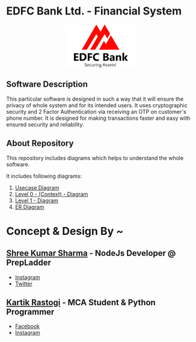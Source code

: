 # EDFC Bank Ltd. - Financial System 

<link rel="stylesheet" href="https://use.fontawesome.com/releases/v5.15.3/css/all.css" integrity="sha384-50oBUHEmvpQ+1lW4y57PTFmhCaXp0ML5d60M1M7uH2+nqUivzIebhndOJK28anvf">
<p align="center">
  <img src="https://github.com/shreesharma07/EDFC-Bank-Ltd.-Financial-System/blob/master/Images/edfc.png" alt="EDFC Logo">
</p>


## Software Description
This particular software is designed in such a way that it will ensure the privacy of whole system and for its intended users.
It uses cryptographic security and 2 Factor Authentication via receiving an OTP on customer's phone number.
It is designed for making transactions faster and easy with ensured security and reliability. 

## About Repository
This repository includes diagrams which helps to understand the whole software.

It includes following diagrams:
1.  [Usecase Diagram](https://github.com/shreesharma07/EDFC-Bank-Ltd.-Financial-System/blob/master/Use%20Case%20Diagram%20-%20(EDFC%20Bank%20Ltd.).png)
2.  [Level 0 - (Context) - Diagram](https://github.com/shreesharma07/EDFC-Bank-Ltd.-Financial-System/blob/master/Context%20Diagram.png)
3.  [Level 1 - Diagram](https://github.com/shreesharma07/EDFC-Bank-Ltd.-Financial-System/blob/master/DFD%20Level%201%20-%20Diagram.png)
4.  [ER Diagram](https://github.com/shreesharma07/EDFC-Bank-Ltd.-Financial-System/blob/master/ER%20Diagram%20-%20(EDFC%20Bank%20Ltd.).png)


# Concept & Design By ~

## [Shree Kumar Sharma](https://www.linkedin.com/in/shree-kumar-sharma-644167195/) - NodeJs Developer @ PrepLadder
   - [Instagram](https://www.instagram.com/shree_kumar_sharma/)
   - [Twitter](https://twitter.com/shree_kr_sharma)
## [Kartik Rastogi](https://www.linkedin.com/in/kartik-rastogi-16b825160/) - MCA Student & Python Programmer
   - [Facebook](https://www.facebook.com/kartik.rastogi.97)
   - [Instagram](https://www.instagram.com/rustagi_karthik/)


